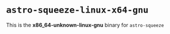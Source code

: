 # `astro-squeeze-linux-x64-gnu`

This is the **x86_64-unknown-linux-gnu** binary for `astro-squeeze`
